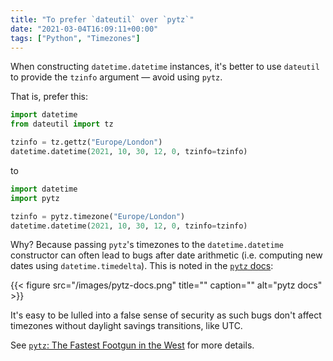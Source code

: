 ```yaml
---
title: "To prefer `dateutil` over `pytz`"
date: "2021-03-04T16:09:11+00:00"
tags: ["Python", "Timezones"]
---
```


When constructing `datetime.datetime` instances, it's better to use `dateutil`
to provide the `tzinfo` argument — avoid using `pytz`.

That is, prefer this:

```py
import datetime
from dateutil import tz

tzinfo = tz.gettz("Europe/London")
datetime.datetime(2021, 10, 30, 12, 0, tzinfo=tzinfo)
```

to

```py
import datetime
import pytz

tzinfo = pytz.timezone("Europe/London")
datetime.datetime(2021, 10, 30, 12, 0, tzinfo=tzinfo)
```

Why? Because passing `pytz`'s timezones to the `datetime.datetime` constructor
can often lead to bugs after date arithmetic (i.e. computing new dates using
`datetime.timedelta`). This is noted in the
[`pytz` docs](https://pythonhosted.org/pytz/):

{{< figure src="/images/pytz-docs.png" title="" caption="" alt="pytz docs" >}}

It's easy to be lulled into a false sense of security as such bugs don't affect
timezones without daylight savings transitions, like UTC.

See
[`pytz`: The Fastest Footgun in the West](https://blog.ganssle.io/articles/2018/03/pytz-fastest-footgun.html)
for more details.
